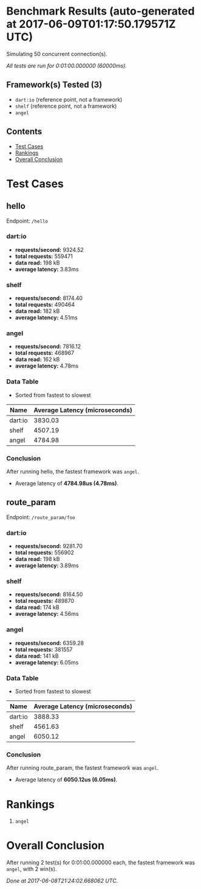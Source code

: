 # Benchmark Results (auto-generated at 2017-06-09T01:17:50.179571Z UTC)
Simulating 50 concurrent connection(s).

*All tests are run for 0:01:00.000000 (60000ms).*
## Framework(s) Tested (3)
  * `dart:io` (reference point, not a framework)
  * `shelf` (reference point, not a framework)
  * `angel`
## Contents
  * [Test Cases](#test-cases)
  * [Rankings](#rankings)
  * [Overall Conclusion](#overall-conclusion)
# Test Cases
## hello
Endpoint: `/hello`
### dart:io
  * **requests/second:** 9324.52
  * **total requests:** 559471
  * **data read:** 198 kB
  * **average latency:** 3.83ms
### shelf
  * **requests/second:** 8174.40
  * **total requests:** 490464
  * **data read:** 182 kB
  * **average latency:** 4.51ms
### angel
  * **requests/second:** 7816.12
  * **total requests:** 468967
  * **data read:** 162 kB
  * **average latency:** 4.78ms
### Data Table
* Sorted from fastest to slowest

Name | Average Latency (microseconds)
---- | ----
dart:io | 3830.03
shelf | 4507.19
angel | 4784.98
### Conclusion
After running hello, the fastest framework was `angel`.
  * Average latency of **4784.98us (4.78ms)**.
## route_param
Endpoint: `/route_param/foo`
### dart:io
  * **requests/second:** 9281.70
  * **total requests:** 556902
  * **data read:** 198 kB
  * **average latency:** 3.89ms
### shelf
  * **requests/second:** 8164.50
  * **total requests:** 489870
  * **data read:** 174 kB
  * **average latency:** 4.56ms
### angel
  * **requests/second:** 6359.28
  * **total requests:** 381557
  * **data read:** 141 kB
  * **average latency:** 6.05ms
### Data Table
* Sorted from fastest to slowest

Name | Average Latency (microseconds)
---- | ----
dart:io | 3888.33
shelf | 4561.63
angel | 6050.12
### Conclusion
After running route_param, the fastest framework was `angel`.
  * Average latency of **6050.12us (6.05ms)**.
# Rankings
  1. `angel`
# Overall Conclusion
After running 2 test(s) for 0:01:00.000000 each, the fastest framework was `angel`, with 2 win(s).

*Done at 2017-06-08T21:24:02.668062 UTC.*
